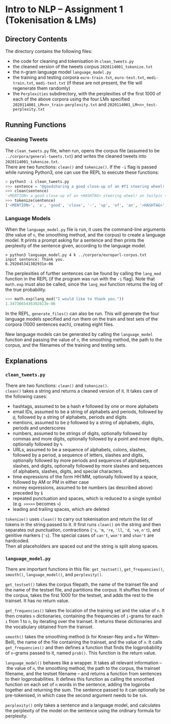 # Intro to NLP – Assignment 1 (Tokenisation & LMs)
## Directory Contents
The directory contains the following files:  
* the code for cleaning and tokenisation in `clean_tweets.py`
* the cleaned version of the tweets corpus `2020114001_tokenize.txt`
* the n-gram language model `language_model.py`
* the training and testing corpora `euro-train.txt`, `euro-test.txt`, `medi-train.txt`, `medi-test.txt` (if these are not present, the file will regenerate them randomly)
* the `Perplexities` subdirectory, with the perplexities of the first 1000 of each of the above corpora using the four LMs specified `2020114001_LM<n>_train-perplexity.txt` and `2020114001_LM<n>_test-perplexity.txt`

## Running Functions
### Cleaning Tweets
The `clean_tweets.py` file, when run, opens the corpus file (assumed to be `../corpora/general-tweets.txt`) and writes the cleaned tweets into `2020114001_tokenize.txt`.  
There are two functions: `clean()` and `tokenize()`. If the `-i` flag is passed while running Python3, one can use the REPL to execute these functions:
```py
> python3 -i clean_tweets.py
>>> sentence = "@goodsharing a good close-up of an #f1 steering wheel! on Twitpic http://retwt.me/1KlCs (via @TheFifthDriver)"
>>> clean(sentence)
'<MENTION> a good close-up of an <HASHTAG> steering wheel! on twitpic <URL> (via <MENTION>)'
>>> tokenize(sentence)
['<MENTION>', 'a', 'good', 'close', '-', 'up', 'of', 'an', '<HASHTAG>', 'steering', 'wheel', '!', 'on', 'twitpic', '<URL>', '(', 'via', '<MENTION>', ')']
```

### Language Models
When the `language_model.py` file is run, it uses the command-line arguments (the value of `n`, the smoothing method, and the corpus) to create a language model. It prints a prompt asking for a sentence and then prints the perplexity of the sentence given, according to the language model.
```
> python3 language_model.py 4 k ../corpora/europarl-corpus.txt
input sentence: Thank you.
6.292045341302931e-06
```

The perplexities of further sentences can be found by calling the `lang_mod` function in the REPL (if the program was run with the `-i` flag). Note that `math.exp` must also be called, since the `lang_mod` function returns the log of the true probability.
```py
>>> math.exp(lang_mod("I would like to thank you."))
1.3473665436392813e-06
```

In the REPL, `generate_files()` can also be run. This will generate the four language models specified and run them on the train and test sets of the corpora (1000 sentences each), creating eight files.  

New language models can be generated by calling the `language_model` function and passing the value of `n`, the smoothing method, the path to the corpus, and the filenames of the training and testing sets.

## Explanations
### `clean_tweets.py`
There are two functions: `clean()` and `tokenize()`.  
`clean()` takes a string and returns a cleaned version of it. It takes care of the following cases:  
* hashtags, assumed to be a hash `#` followed by one or more alphabets
* email IDs, assumed to be a string of alphabets and periods, followed by `@`, followed by a string of alphabets, periods and digits
* mentions, assumed to be `@` followed by a string of alphabets, digits, periods and underscores
* numbers, assumed to be strings of digits, optionally followed by commas and more digits, optionally followed by a point and more digits, optionally followed by `%`
* URLs, assumed to be a sequence of alphabets, colons, slashes, followed by a period, a sequence of letters, slashes and digits, optionally followed by more periods and sequences of alphabets, slashes, and digits, optionally followed by more slashes and sequences of alphabets, slashes, digits, and special characters.
* time expressions of the form HH:MM, optionally followed by a space, followed by AM or PM in either case
* money expressions, assumed to be numbers (as described above) preceded by `$`
* repeated punctuation and spaces, which is reduced to a single symbol (e.g. `>>>>>` becomes `>`)
* leading and trailing spaces, which are deleted

`tokenize()` uses `clean()` to carry out tokenisation and return the list of tokens in the string passed to it. It first runs `clean()` on the string and then separates out punctuation, contractions (`'s`, `'m`, `'re`, `'ll`, `'d`, `'ve`, `n't`), and genitive markers (`'s`). The special cases of `can't`, `won't` and `shan't` are hardcoded.  
Then all placeholders are spaced out and the string is split along spaces.

### `language_model.py`
There are important functions in this file: `get_testset()`, `get_frequencies()`, `smooth()`, `language_model()`, and `perplexity()`.  

`get_testset()` takes the corpus filepath, the name of the trainset file and the name of the testset file, and partitions the corpus. It shuffles the lines of the corpus, takes the first 1000 for the testset, and adds the rest to the trainset. It has no return value.  

`get_frequencies()` takes the location of the training set and the value of `n`. It then creates `n` dictionaries, containing the frequencies of `i`-grams for each `i` from 1 to `n`, by iterating over the trainset. It returns these dictionaries and the vocabulary obtained from the trainset.  

`smooth()` takes the smoothing method (`k` for Kneser-Ney and `w` for Witten-Bell), the name of the file containing the trainset, and the value of `n`. It calls `get_frequencies()` and then defines a function that finds the logprobability of `n`-grams passed to it, named `prob()`. This function is the return value.  

`language_model()` behaves like a wrapper. It takes all relevant information – the value of `n`, the smoothing method, the path to the corpus, the trainset filename, and the testset filename – and returns a function from sentences to their logprobabilities. It defines this function as calling the smoothed function on each set of `n` words in the sentence, adding the logprobs together and returning the sum. The sentence passed to it can optionally be pre-tokenised, in which case the second argument needs to be `tok`.  

`perplexity()` only takes a sentence and a language model, and calculates the perplexity of the model on the sentence using the ordinary formula for perplexity.
